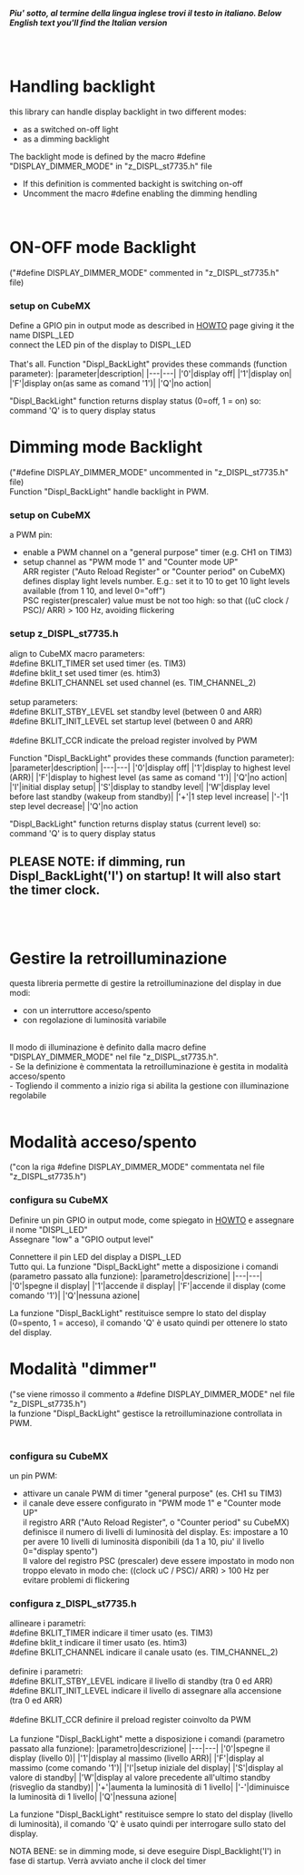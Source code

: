 _**Piu' sotto, al termine della lingua inglese trovi il testo in italiano. </i>**_
_**Below English text you'll find the Italian version</i>**_

<br>
<br>

# Handling backlight

this library can handle display backlight in two different modes:
- as a switched on-off light
- as a dimming backlight

The backlight mode is defined by the macro #define "DISPLAY_DIMMER_MODE" in "z_DISPL_st7735.h" file
- If this definition is commented backight is switching on-off
- Uncomment the macro #define enabling the dimming hendling 
<br>

# ON-OFF mode Backlight
("#define DISPLAY_DIMMER_MODE" commented in "z_DISPL_st7735.h" file)
### setup on CubeMX
Define a GPIO pin in output mode as described in [HOWTO](../HOWTO) page giving it the name DISPL_LED<br>
connect the LED pin of the display to DISPL_LED<br>
<br>
That's all. Function "Displ_BackLight" provides these commands (function parameter):
|parameter|description|
|---|---|
|'0'|display off|
|'1'|display on|
|'F'|display on(as same as comand '1')|
|'Q'|no action|

"Displ_BackLight" function returns display status (0=off, 1 = on) so: command 'Q' is to query display status
<br>

# Dimming mode Backlight
("#define DISPLAY_DIMMER_MODE" uncommented in "z_DISPL_st7735.h" file)<br>
Function "Displ_BackLight" handle backlight in PWM.
<br>

### setup on CubeMX
a PWM pin:<br>
-	enable a PWM channel on a "general purpose" timer (e.g. CH1 on TIM3)<br>
-	setup channel as "PWM mode 1" and "Counter mode UP"<br>
ARR register ("Auto Reload Register" or "Counter period" on CubeMX) defines display light levels number. E.g.: set it to 10 to get 10 light levels available (from 1 10, and level 0="off")<br>
PSC register(prescaler) value must be not too high: so that ((uC clock / PSC)/ ARR) > 100 Hz, avoiding flickering<br>

### setup z_DISPL_st7735.h
align to CubeMX macro parameters:<br>
#define BKLIT_TIMER 				set used timer (es. TIM3)<br>
#define bklit_t 					set used timer (es. htim3)<br>
#define BKLIT_CHANNEL				set used channel (es. TIM_CHANNEL_2)<br>
<br>
setup parameters:<br>
#define BKLIT_STBY_LEVEL 			set standby level (between 0 and ARR)<br>
#define BKLIT_INIT_LEVEL 			set startup level (between 0 and ARR)<br>
<br>
#define BKLIT_CCR					      indicate the preload register involved by PWM<br>

Function "Displ_BackLight" provides these commands (function parameter):
|parameter|description|
|---|---|
|'0'|display off|
|'1'|display to highest level (ARR)|
|'F'|display to highest level (as same as comand '1')|
|'Q'|no action|
|'I'|initial display setup|
|'S'|display to standby level|
|'W'|display level before last standby (wakeup from standby)|
|'+'|1 step level increase|
|'-'|1 step level decrease|
|'Q'|no action

"Displ_BackLight" function returns display status (current level) so: command 'Q' is to query display status

PLEASE NOTE: if dimming, run Displ_BackLight('I') on startup! It will also start the timer clock.
---

<br>
<br>

# Gestire la retroilluminazione

questa libreria permette di gestire la retroilluminazione del display in due modi:<br>
- con un interruttore acceso/spento<br>
- con regolazione di luminosità variabile<br>
<br>
Il modo di illuminazione è definito dalla macro define "DISPLAY_DIMMER_MODE" nel file "z_DISPL_st7735.h".<br>
- Se la definizione è commentata la retroilluminazione è gestita in modalità acceso/spento<br>
- Togliendo il commento a inizio riga si abilita la gestione con illuminazione regolabile <br>
<br>

# Modalità acceso/spento
("con la riga #define DISPLAY_DIMMER_MODE" commentata nel file "z_DISPL_st7735.h")

### configura su CubeMX
Definire un pin GPIO in output mode, come spiegato in [HOWTO](../HOWTO) e assegnare il nome "DISPL_LED"<br>
Assegnare "low" a "GPIO output level"<br>
 
Connettere il pin LED del display a DISPL_LED<br>
Tutto qui. La funzione "Displ_BackLight" mette a disposizione i comandi (parametro passato alla funzione):
|parametro|descrizione|
|---|---|
|'0'|spegne il display|
|'1'|accende  il display|
|'F'|accende il display (come comando '1')|
|'Q'|nessuna azione|

La funzione "Displ_BackLight" restituisce sempre lo stato del display (0=spento, 1 = acceso), il comando 'Q' è usato quindi per ottenere lo stato del display.
<br>

# Modalità "dimmer"
("se viene rimosso il commento a #define DISPLAY_DIMMER_MODE" nel file "z_DISPL_st7735.h")<br>
la funzione "Displ_BackLight" gestisce la retroilluminazione controllata in PWM.<br>
<br>
### configura su CubeMX
un pin PWM:<br>
-	attivare un canale PWM di timer "general purpose" (es. CH1 su TIM3)<br>
-	il canale deve essere configurato in "PWM mode 1" e "Counter mode UP"<br>
il registro ARR ("Auto Reload Register", o "Counter period" su CubeMX) definisce il numero di livelli di luminosità del display. Es: impostare a 10 per avere 10 livelli di luminosità disponibili (da 1 a 10, piu' il livello 0="display spento")<br>
Il valore del registro PSC (prescaler) deve essere impostato in modo non troppo elevato in modo che: ((clock uC / PSC)/ ARR) > 100 Hz per evitare problemi di flickering<br>

### configura z_DISPL_st7735.h

allineare i parametri:<br>
#define BKLIT_TIMER 				indicare il timer usato (es. TIM3)<br>
#define bklit_t 					indicare il timer usato (es. htim3)<br>
#define BKLIT_CHANNEL				indicare il canale usato (es. TIM_CHANNEL_2)<br>
<br>
definire i parametri:<br>
#define BKLIT_STBY_LEVEL 			indicare il livello di standby (tra 0 ed ARR)<br>
#define BKLIT_INIT_LEVEL 			indicare il livello di assegnare alla accensione (tra 0 ed ARR)<br>
<br>
#define BKLIT_CCR					      definire il preload register coinvolto da PWM<br>
<br>
La funzione "Displ_BackLight" mette a disposizione i comandi (parametro passato alla funzione):
|parametro|descrizione|
|---|---|
|'0'|spegne il display (livello 0)|
|'1'|display al massimo (livello ARR)|
|'F'|display al massimo (come comando '1')|
|'I'|setup iniziale del display|
|'S'|display al valore di standby|
|'W'|display al valore precedente all'ultimo standby (risveglio da standby)|
|'+'|aumenta la luminosità di 1 livello|
|'-'|diminuisce la luminosità di 1 livello|
|'Q'|nessuna azione|

La funzione "Displ_BackLight" restituisce sempre lo stato del display (livello di luminosità), il comando 'Q' è usato quindi per interrogare sullo stato del display.<br>

NOTA BENE: se in dimming mode, si deve eseguire Displ_Backlight('I') in fase di startup. Verrà avviato anche il clock del timer
<br>
 



